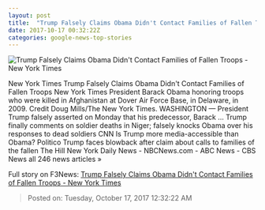 ```yaml
---
layout: post
title:  "Trump Falsely Claims Obama Didn't Contact Families of Fallen Troops - New York Times"
date: 2017-10-17 00:32:22Z
categories: google-news-top-stories
---
```


![Trump Falsely Claims Obama Didn't Contact Families of Fallen Troops - New York Times](https://static01.nyt.com/images/2017/10/17/us/17dc-obama/17dc-obama-facebookJumbo.jpg)

New York Times Trump Falsely Claims Obama Didn't Contact Families of Fallen Troops New York Times President Barack Obama honoring troops who were killed in Afghanistan at Dover Air Force Base, in Delaware, in 2009. Credit Doug Mills/The New York Times. WASHINGTON — President Trump falsely asserted on Monday that his predecessor, Barack ... Trump finally comments on soldier deaths in Niger; falsely knocks Obama over his responses to dead soldiers CNN Is Trump more media-accessible than Obama? Politico Trump faces blowback after claim about calls to families of the fallen The Hill New York Daily News - NBCNews.com - ABC News - CBS News all 246 news articles »


Full story on F3News: [Trump Falsely Claims Obama Didn't Contact Families of Fallen Troops - New York Times](http://www.f3nws.com/n/fJRRgC)

> Posted on: Tuesday, October 17, 2017 12:32:22 AM
